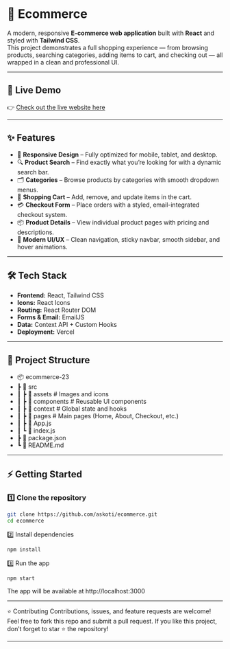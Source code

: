 # 🛒 Ecommerce

A modern, responsive **E-commerce web application** built with **React** and styled with **Tailwind CSS**.  
This project demonstrates a full shopping experience — from browsing products, searching categories, adding items to cart, and checking out — all wrapped in a clean and professional UI.

---

## 🚀 Live Demo
👉 [Check out the live website here](https://ecommerce-askoti.vercel.app)

---

## ✨ Features

- 📱 **Responsive Design** – Fully optimized for mobile, tablet, and desktop.
- 🔍 **Product Search** – Find exactly what you’re looking for with a dynamic search bar.
- 🗂️ **Categories** – Browse products by categories with smooth dropdown menus.
- 🛒 **Shopping Cart** – Add, remove, and update items in the cart.
- 💳 **Checkout Form** – Place orders with a styled, email-integrated checkout system.
- 📦 **Product Details** – View individual product pages with pricing and descriptions.
- 🌙 **Modern UI/UX** – Clean navigation, sticky navbar, smooth sidebar, and hover animations.

---

## 🛠️ Tech Stack

- **Frontend:** React, Tailwind CSS  
- **Icons:** React Icons  
- **Routing:** React Router DOM  
- **Forms & Email:** EmailJS  
- **Data:** Context API + Custom Hooks  
- **Deployment:** Vercel

---

## 📂 Project Structure

- 📦 ecommerce-23
- ┣ 📂 src
- ┃ ┣ 📂 assets # Images and icons
- ┃ ┣ 📂 components # Reusable UI components
- ┃ ┣ 📂 context # Global state and hooks
- ┃ ┣ 📂 pages # Main pages (Home, About, Checkout, etc.)
- ┃ ┣ 📜 App.js
- ┃ ┗ 📜 index.js
- ┣ 📜 package.json
- ┗ 📜 README.md


---

## ⚡ Getting Started

### 1️⃣ Clone the repository
```bash
git clone https://github.com/askoti/ecommerce.git
cd ecommerce
```
2️⃣ Install dependencies
```bash
npm install
```

3️⃣ Run the app

```bash
npm start
```

The app will be available at http://localhost:3000

---

⭐ Contributing
Contributions, issues, and feature requests are welcome!
Feel free to fork this repo and submit a pull request.
If you like this project, don’t forget to star ⭐ the repository!

---
